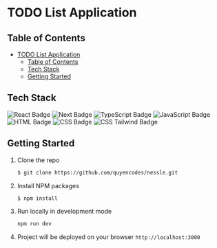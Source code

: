 # TODO List Application

## Table of Contents

- [TODO List Application](#todo-list-application)
  - [Table of Contents](#table-of-contents)
  - [Tech Stack](#tech-stack)
  - [Getting Started](#getting-started)

## Tech Stack

<div align="left" width="100%">
  <img src="https://img.shields.io/badge/react-%2320232a.svg?style=for-the-badge&logo=react&logoColor=%2361DAFB" alt="React Badge"/>
  <img src="https://img.shields.io/badge/Next.js-000000.svg?style=for-the-badge&logo=nextdotjs&logoColor=white" alt="Next Badge"/>
  <img src="https://img.shields.io/badge/TypeScript-3178C6.svg?style=for-the-badge&logo=TypeScript&logoColor=white" alt="TypeScript Badge"/>
  <img src="https://img.shields.io/badge/JavaScript-F7DF1E.svg?style=for-the-badge&logo=JavaScript&logoColor=black" alt="JavaScript Badge"/>
  <img src="https://img.shields.io/badge/HTML5-E34F26.svg?style=for-the-badge&logo=HTML5&logoColor=white" alt="HTML Badge"/>
  <img src="https://img.shields.io/badge/CSS3-1572B6.svg?style=for-the-badge&logo=CSS3&logoColor=white" alt="CSS Badge"/>
  <img src="https://img.shields.io/badge/Tailwind%20CSS-06B6D4.svg?style=for-the-badge&logo=Tailwind-CSS&logoColor=white" alt="CSS Tailwind Badge"/>
</div>

## Getting Started

1. Clone the repo
   ```bash
   $ git clone https://github.com/quyencodes/nessle.git
   ```
2. Install NPM packages
   ```bash
   $ npm install
   ```
3. Run locally in development mode
   ```bash
   npm run dev
   ```
4. Project will be deployed on your browser `http://localhost:3000`

